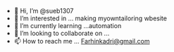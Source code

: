 - 👋 Hi, I’m @sueb1307
- 👀 I’m interested in ... making myowntailoring wbesite 
- 🌱 I’m currently learning ...automation
- 💞️ I’m looking to collaborate on ...
- 📫 How to reach me ... Farhinkadri@gmail.com

<!---
sueb1307/sueb1307 is a ✨ special ✨ repository because its `README.md` (this file) appears on your GitHub profile.
You can click the Preview link to take a look at your changes.
--->
